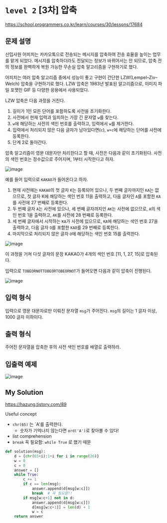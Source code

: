 # `level 2` [3차] 압축
https://school.programmers.co.kr/learn/courses/30/lessons/17684

## 문제 설명

신입사원 어피치는 카카오톡으로 전송되는 메시지를 압축하여 전송 효율을 높이는 업무를 맡게 되었다. 메시지를 압축하더라도 전달되는 정보가 바뀌어서는 안 되므로, 압축 전의 정보를 완벽하게 복원 가능한 무손실 압축 알고리즘을 구현하기로 했다.

어피치는 여러 압축 알고리즘 중에서 성능이 좋고 구현이 간단한 LZW(Lempel–Ziv–Welch) 압축을 구현하기로 했다. LZW 압축은 1983년 발표된 알고리즘으로, 이미지 파일 포맷인 GIF 등 다양한 응용에서 사용되었다.

LZW 압축은 다음 과정을 거친다.

1. 길이가 1인 모든 단어를 포함하도록 사전을 초기화한다.
2. 사전에서 현재 입력과 일치하는 가장 긴 문자열 `w`를 찾는다.
3. `w`에 해당하는 사전의 색인 번호를 출력하고, 입력에서 `w`를 제거한다.
4. 입력에서 처리되지 않은 다음 글자가 남아있다면(`c`), `w+c`에 해당하는 단어를 사전에 등록한다.
5. 단계 2로 돌아간다.

압축 알고리즘이 영문 대문자만 처리한다고 할 때, 사전은 다음과 같이 초기화된다. 사전의 색인 번호는 정수값으로 주어지며, 1부터 시작한다고 하자.

![image](https://github.com/ultimate-mj/Coding-test-practice/assets/122213470/fb72051e-a76d-43f7-841c-740dc49efa87)

예를 들어 입력으로 `KAKAO`가 들어온다고 하자.

1. 현재 사전에는 `KAKAO`의 첫 글자 `K`는 등록되어 있으나, 두 번째 글자까지인 `KA`는 없으므로, 첫 글자 K에 해당하는 색인 번호 11을 출력하고, 다음 글자인 `A`를 포함한 `KA`를 사전에 27 번째로 등록한다.
2. 두 번째 글자 `A`는 사전에 있으나, 세 번째 글자까지인 `AK`는 사전에 없으므로, `A`의 색인 번호 1을 출력하고, `AK`를 사전에 28 번째로 등록한다.
3. 세 번째 글자에서 시작하는 `KA`가 사전에 있으므로, `KA`에 해당하는 색인 번호 27을 출력하고, 다음 글자 `O`를 포함한 `KAO`를 29 번째로 등록한다.
4. 마지막으로 처리되지 않은 글자 `O`에 해당하는 색인 번호 15를 출력한다.

![image](https://github.com/ultimate-mj/Coding-test-practice/assets/122213470/c6689c71-5378-4564-a5b6-0ef3b0a9a7b6)

이 과정을 거쳐 다섯 글자의 문장 KAKAO가 4개의 색인 번호 [11, 1, 27, 15]로 압축된다.

입력으로 `TOBEORNOTTOBEORTOBEORNOT`가 들어오면 다음과 같이 압축이 진행된다.

![image](https://github.com/ultimate-mj/Coding-test-practice/assets/122213470/30f53747-1e78-498e-b053-fd5b47fbdd03)

## 입력 형식
입력으로 영문 대문자로만 이뤄진 문자열 `msg`가 주어진다. `msg`의 길이는 1 글자 이상, 1000 글자 이하이다.

## 출력 형식
주어진 문자열을 압축한 후의 사전 색인 번호를 배열로 출력하라.

## 입출력 예제
![image](https://github.com/ultimate-mj/Coding-test-practice/assets/122213470/19725d2d-a9c3-4b61-83bd-2fa6e033ebae)

## My Solution

https://hazung.tistory.com/89 

Useful concept
- `chr(65)` 는 `A'를 출력한다.
  - 숫자가 기억나지 않는다면 `ord('A')`로 찾아볼 수 있다!
- list comprehension
- `break` 꼭 필요함: `while True` 로 했기 때문

```python
def solution(msg):
    d = {chr(65+i):1+i for i in range(26)}
    w = 0
    c = 0
    answer = []
    while True:
        c += 1
        if c == len(msg):
            answer.append(d[msg[w:c]])
            break  # 꼭 필요함!!
        if msg[w:c+1] not in d:
            answer.append(d[msg[w:c]])
            d[msg[w:c+1]] = len(d) + 1
            w = c
    return answer
```





